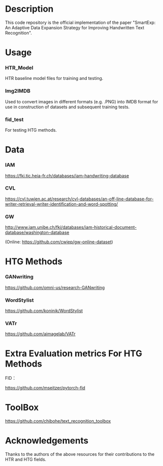 # Description

This code repository is the official implementation of the paper "SmartExp: An Adaptive Data Expansion Strategy for Improving Handwritten Text Recognition".

# Usage

### HTR_Model
HTR baseline model files for training and testing.

### Img2IMDB
Used to convert images in different formats (e.g. .PNG) into IMDB format for use in construction of datasets and subsequent training tests.

### fid_test
For testing HTG methods.

# Data

### IAM

https://fki.tic.heia-fr.ch/databases/iam-handwriting-database

### CVL

https://cvl.tuwien.ac.at/research/cvl-databases/an-off-line-database-for-writer-retrieval-writer-identification-and-word-spotting/

### GW

http://www.iam.unibe.ch/fki/databases/iam-historical-document-database/washington-database

(Online: https://github.com/cwiep/gw-online-dataset)

# HTG Methods

### GANwriting
https://github.com/omni-us/research-GANwriting

### WordStylist
https://github.com/koninik/WordStylist

### VATr
https://github.com/aimagelab/VATr

# Extra Evaluation metrics For HTG Methods

FID：

https://github.com/mseitzer/pytorch-fid

# ToolBox

https://github.com/chibohe/text_recognition_toolbox

# Acknowledgements
Thanks to the authors of the above resources for their contributions to the HTR and HTG fields.

